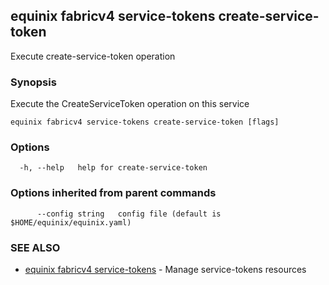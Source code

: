## equinix fabricv4 service-tokens create-service-token

Execute create-service-token operation

### Synopsis

Execute the CreateServiceToken operation on this service

```
equinix fabricv4 service-tokens create-service-token [flags]
```

### Options

```
  -h, --help   help for create-service-token
```

### Options inherited from parent commands

```
      --config string   config file (default is $HOME/equinix/equinix.yaml)
```

### SEE ALSO

* [equinix fabricv4 service-tokens](equinix_fabricv4_service-tokens.md)	 - Manage service-tokens resources

